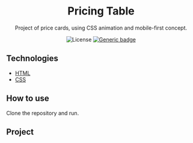 <h1 align="center">Pricing Table</h1>
<p align="center">Project of price cards, using CSS animation and mobile-first concept.</p>

<div align="center">
  
  ![License](https://img.shields.io/github/license/mathvsk/todo-list.svg)
  [![Generic badge](https://img.shields.io/badge/status-finished-98c610.svg)](https://shields.io/)
</div>

## Technologies
+ [HTML](https://developer.mozilla.org/pt-BR/docs/Web/HTML)
+ [CSS](https://developer.mozilla.org/pt-BR/docs/Web/CSS)

## How to use
Clone the repository and run.


## Project
<img src=".github/project.gif" alt="">

